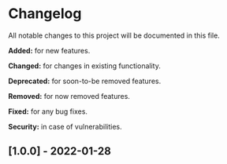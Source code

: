 
# Changelog
All notable changes to this project will be documented in this file.

**Added:** for new features.

**Changed:** for changes in existing functionality.

**Deprecated:** for soon-to-be removed features.

**Removed:** for now removed features.

**Fixed:** for any bug fixes.

**Security:** in case of vulnerabilities.

## [1.0.0] - 2022-01-28

